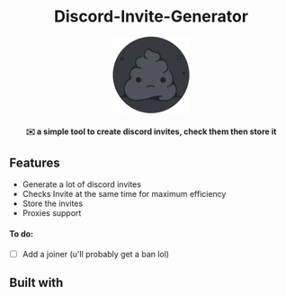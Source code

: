 <h1 align="center">Discord-Invite-Generator</h1>
<p align="center">
<img src=".github/logo.png">
</p>

<h4 align='center'>✉️ a simple tool to create discord invites, check them then store it</h4>

## Features

* Generate a lot of discord invites
* Checks Invite at the same time for maximum efficiency
* Store the invites
* Proxies support

#### To do:
- [ ] Add a joiner (u'll probably get a ban lol)

## Built with

